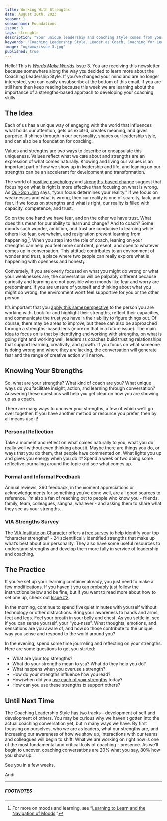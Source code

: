 ```yaml
---
title: Working With Strengths
date: August 20th, 2023
season: 1
seasonname: Foundations
issue: 3
tags: strenghts
description: "Your unique leadership and coaching style comes from your strengths and values. What kind of leader and coach will you be?"
keywords: "Coaching Leadership Style, Leader as Coach, Coaching for Leaders, Manager as Coach"
image: "og/wmw/issue-3.jpg"
published: true
---
```


Hello! This is [_Words Make Worlds_](https://methodandmatter.com/words-make-worlds) Issue 3. You are receiving this newsletter because somewhere along the way you decided to learn more about the Coaching Leadership Style. If you’ve changed your mind and are no longer interested, you can easily unsubscribe at the bottom of this email. If you are still here then keep reading because this week we are learning about the importance of a strengths-based approach to developing your coaching skills.

## The Idea

Each of us has a unique way of engaging with the world that influences what holds our attention, gets us excited, creates meaning, and gives purpose. It shines through in our personality, shapes our leadership style, and can also be a foundation for coaching.

Values and strengths are two ways to describe or encapsulate this uniqueness. Values reflect what we care about and strengths are an expression of what comes naturally. Knowing and living our values is an important part of how we show up in leadership and life, and leaning on our strengths can be an accelerant for development and transformation.

The world of [positive psychology](https://www.health.harvard.edu/topics/positive-psychology) and [strengths-based change](https://www.naahq.org/sites/default/files/naa-documents/education/Building-A-Strengths-Based-Organization.pdf) suggest that focusing on what is right is more effective than focusing on what is wrong. As [Qui-Gon Jinn](https://en.wikipedia.org/wiki/Qui-Gon_Jinn) says, “your focus determines your reality.” If we focus on weaknesses and what is wrong, then our reality is one of scarcity, lack, and fear. If we focus on strengths and what is right, our reality is filled with capacity, competence, and trust.

So on the one hand we have fear, and on the other we have trust. What does this mean for our ability to learn and change? And to coach? Some moods such wonder, ambition, and trust are conducive to learning while others like fear, overwhelm, and resignation prevent learning from happening [^1]. When you step into the role of coach, leaning on your strengths can help you feel more confident, present, and open to whatever comes up in conversation. This attitude contributes to an environment of wonder and trust, a place where two people can really explore what is happening with openness and honesty.

Conversely, if you are overly focused on what you might do wrong or what your weaknesses are, the conversation will be palpably different because curiosity and learning are not possible when moods like fear and worry are predominant. If you are unsure of yourself and thinking about what you might do wrong, the environment won’t feel supportive for you or the other person.

It’s important that you [apply this same perspective](https://www.want.uji.es/wp-content/uploads/2020/04/2020_Pelaez-Coo-y-Salanova.pdf) to the person you are working with. Look for and highlight their strengths, reflect their capacities, and communicate the trust you have in their ability to figure things out. Of course, there may be areas to improve, but these can also be approached through a strengths-based lens (more on that in a future issue). The main idea to focus on is that by identifying and working with strengths, on what is going right and working well, leaders as coaches build trusting relationships that support learning, creativity, and growth. If you focus on what someone is doing wrong and where they are lacking, the conversation will generate fear and the range of creative action will narrow.

## Knowing Your Strengths
So, what are your strengths? What kind of coach are you? What unique ways do you facilitate insight, action, and learning through conversation? Answering these questions will help you get clear on how you are showing up as a coach.

There are many ways to uncover your strengths, a few of which we’ll go over together. If you have another method or resource you prefer, then by all means use it!

### Personal Reflection
Take a moment and reflect on what comes naturally to you, what you do really well without even thinking about it. Maybe there are things you do, or ways that you do them, that people have commented on. What lights you up and gives you energy when you do it? Spend a week or two doing some reflective journaling around the topic and see what comes up.

### Formal and Informal Feedback
Annual reviews, 360 feedback, in the moment appreciations or acknowledgements for something you’ve done well, are all good sources to reference. I’m also a fan of reaching out to people who know you - friends, family, team, colleagues, sangha, whatever - and asking them to share what they see as your strengths.

### VIA Strengths Survey
The [VIA Institute on Character](https://www.viacharacter.org) offers a [free survey](https://www.viacharacter.org/surveys/takesurvey) to help identify your top “character strengths” - 24 scientifically identified strengths that make up what’s best about our personality. They also have some useful resources to understand strengths and develop them more fully in service of leadership and coaching.


## The Practice
If you’ve set up your learning container already, you just need to make a few modifications. If you haven’t you can probably just follow the instructions below and be fine, but if you want to read more about how to set one up, check out [Issue #2](https://methodandmatter.com/words-make-worlds/002/).

In the morning, continue to spend five quiet minutes with yourself without technology or other distractions. Bring your awareness to hands and arms, feet and legs. Feel your breath in your belly and chest. As you settle in, see if you can sense yourself, your “you-ness”.  What thoughts, emotions, and sensations are you aware of, and how do those contribute to the unique way you sense and respond to the world around you?

In the evening, spend some time journaling and reflecting on your strengths. Here are some questions to get you started:

- What are your top strengths?
- What do your strengths mean to you? What do they help you do?
- What happens when you overuse a strength?
- How do your strengths influence how you lead?
- How/when did you [use each of your strengths](https://www.viacharacter.org/topics/articles/road-map-to-strengths-use) today?
- How can you use these strengths to support others?

## Until Next Time
The Coaching Leadership Style has two tracks - development of self and development of others. You may be curious why we haven't gotten into the actual coaching conversation yet, but in many ways we have. By first focusing on ourselves, who we are as leaders, what our strengths are, and increasing our awareness of how we show up, interactions with our teams and colleagues will begin to shift. What we are working on right now is one of the most fundamental and critical tools of coaching - presence. As we’ll begin to uncover, coaching conversations are 20% what you say, 80% how you show up.

See you in a few weeks,

Andi

---

##### FOOTNOTES

[^1]:	For more on moods and learning, see “[Learning to Learn and the Navigation of Moods](https://bookshop.org/p/books/learning-to-learn-and-the-navigation-of-moods-the-meta-skill-for-the-acquisition-of-skills-stuart-e-dreyfus-phd/11324350?ean=9780692801796).”
